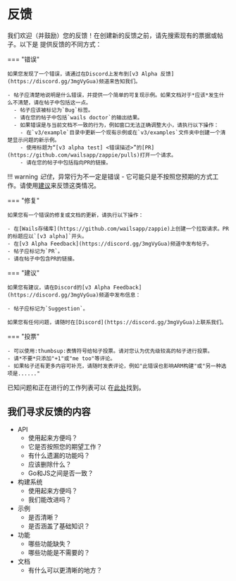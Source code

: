 # 反馈

我们欢迎（并鼓励）您的反馈！在创建新的反馈之前，请先搜索现有的票据或帖子。以下是
提供反馈的不同方式：

=== "错误"

    如果您发现了一个错误，请通过在Discord上发布到[v3 Alpha 反馈](https://discord.gg/3mgVyGua)频道来告知我们。
    
    - 帖子应清楚地说明是什么错误，并提供一个简单的可复现示例。如果文档对于*应该*发生什么不清楚，请在帖子中包括这一点。
      - 帖子应该被标记为`Bug`标签。
      - 请在您的帖子中包括`wails doctor`的输出结果。
      - 如果错误是与当前文档不一致的行为，例如窗口无法正确调整大小，请执行以下操作：
        - 在`v3/example`目录中更新一个现有示例或在`v3/examples`文件夹中创建一个清楚显示问题的新示例。
        - 使用标题为“[v3 alpha test] <错误描述>”的[PR](https://github.com/wailsapp/zappie/pulls)打开一个请求。
        - 请在您的帖子中包括指向PR的链接。

!!! warning
    *记住*，异常行为不一定是错误 - 它可能只是不按照您预期的方式工作。请使用[建议](#suggestions)来反馈这类情况。


=== "修复"

    如果您有一个错误的修复或文档的更新，请执行以下操作：

    - 在[Wails存储库](https://github.com/wailsapp/zappie)上创建一个拉取请求。PR的标题应以`[v3 alpha]`开头。
    - 在[v3 Alpha Feedback](https://discord.gg/3mgVyGua)频道中发布帖子。
    - 帖子应标记为`PR`。
    - 请在帖子中包含PR的链接。

=== "建议"

    如果您有建议，请在Discord的[v3 Alpha Feedback](https://discord.gg/3mgVyGua)频道中发布信息：

    - 帖子应标记为`Suggestion`。

    如果您有任何问题，请随时在[Discord](https://discord.gg/3mgVyGua)上联系我们。

=== "投票"

    - 可以使用:thumbsup:表情符号给帖子投票。请对您认为优先级较高的帖子进行投票。
    - 请*不要*只添加"+1"或"me too"等评论。
    - 如果帖子还有更多内容可补充，请随时发表评论，例如"此错误也影响ARM构建"或"另一种选项是......"

已知问题和正在进行的工作列表可以
在[此处](https://github.com/orgs/wailsapp/projects/6)找到。

## 我们寻求反馈的内容

- API
  - 使用起来方便吗？
  - 它是否按照您的期望工作？
  - 有什么遗漏的功能吗？
  - 应该删除什么？
  - Go和JS之间是否一致？
- 构建系统
  - 使用起来方便吗？
  - 我们能改进吗？
- 示例
  - 是否清晰？
  - 是否涵盖了基础知识？
- 功能
  - 哪些功能缺失？
  - 哪些功能是不需要的？
- 文档
  - 有什么可以更清晰的地方？
